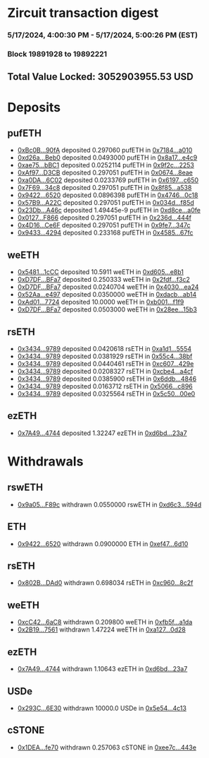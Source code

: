 # Zircuit transaction digest
### 5/17/2024, 4:00:30 PM - 5/17/2024, 5:00:26 PM (EST)
### Block 19891928 to 19892221

## Total Value Locked: 3052903955.53 USD

# Deposits
## pufETH
- [0xBc0B...90fA](https://etherscan.io/address/0xBc0BaF397412B1C7D6C7E9d33211b8ae8E6c90fA) deposited 0.297060 pufETH in [0x7184...a010](https://etherscan.io/tx/0xBc0BaF397412B1C7D6C7E9d33211b8ae8E6c90fA)
- [0xd26a...Beb0](https://etherscan.io/address/0xd26a5e62808E501a55ffd91f662387a646E1Beb0) deposited 0.0493000 pufETH in [0x8a17...e4c9](https://etherscan.io/tx/0xd26a5e62808E501a55ffd91f662387a646E1Beb0)
- [0xae75...bBC1](https://etherscan.io/address/0xae752d53175F74bF7aB021179807B07e756abBC1) deposited 0.0252114 pufETH in [0x9f2c...2253](https://etherscan.io/tx/0xae752d53175F74bF7aB021179807B07e756abBC1)
- [0xAf97...D3CB](https://etherscan.io/address/0xAf9713a763AE5C6c40d3c116aA709F00b181D3CB) deposited 0.297051 pufETH in [0x0674...8eae](https://etherscan.io/tx/0xAf9713a763AE5C6c40d3c116aA709F00b181D3CB)
- [0xa0DA...6C02](https://etherscan.io/address/0xa0DAA089888b14b805726a126719538f9daB6C02) deposited 0.0233769 pufETH in [0x6197...c650](https://etherscan.io/tx/0xa0DAA089888b14b805726a126719538f9daB6C02)
- [0x7F69...34c8](https://etherscan.io/address/0x7F69916d34E3D0Cb0F03B28afe25C8293Ed334c8) deposited 0.297051 pufETH in [0x8f85...a538](https://etherscan.io/tx/0x7F69916d34E3D0Cb0F03B28afe25C8293Ed334c8)
- [0x9422...6520](https://etherscan.io/address/0x9422a8e8C8EfC78827076D6130cA90f154f16520) deposited 0.0896398 pufETH in [0x4746...0c18](https://etherscan.io/tx/0x9422a8e8C8EfC78827076D6130cA90f154f16520)
- [0x57B9...A22C](https://etherscan.io/address/0x57B96593Ab50bF30175b460D8325Bfe48F2fA22C) deposited 0.297051 pufETH in [0x034d...f85d](https://etherscan.io/tx/0x57B96593Ab50bF30175b460D8325Bfe48F2fA22C)
- [0x23Db...A46c](https://etherscan.io/address/0x23DbB3A6E997059621e40DD88110E5B199a4A46c) deposited 1.49445e-9 pufETH in [0xd8ce...a0fe](https://etherscan.io/tx/0x23DbB3A6E997059621e40DD88110E5B199a4A46c)
- [0x0127...F866](https://etherscan.io/address/0x0127C172E78DDfd5EE0031dDEAffFa039cC1F866) deposited 0.297051 pufETH in [0x236d...444f](https://etherscan.io/tx/0x0127C172E78DDfd5EE0031dDEAffFa039cC1F866)
- [0x4D16...Ce6F](https://etherscan.io/address/0x4D16027F750b885AdA8431C603Cf8ce543bFCe6F) deposited 0.297051 pufETH in [0x9fe7...347c](https://etherscan.io/tx/0x4D16027F750b885AdA8431C603Cf8ce543bFCe6F)
- [0x9433...4294](https://etherscan.io/address/0x9433EDcbB72F0e548c027a5Af87Ff53A5F904294) deposited 0.233168 pufETH in [0x4585...67fc](https://etherscan.io/tx/0x9433EDcbB72F0e548c027a5Af87Ff53A5F904294)
## weETH
- [0x5481...1cCC](https://etherscan.io/address/0x548189cf1Cb287fc0Fe0F99C84E8eea9cfad1cCC) deposited 10.5911 weETH in [0xd605...e8b1](https://etherscan.io/tx/0x548189cf1Cb287fc0Fe0F99C84E8eea9cfad1cCC)
- [0xD7DF...BFa7](https://etherscan.io/address/0xD7DF7E085214743530afF339aFC420c7c720BFa7) deposited 0.250333 weETH in [0x2fdf...f3c2](https://etherscan.io/tx/0xD7DF7E085214743530afF339aFC420c7c720BFa7)
- [0xD7DF...BFa7](https://etherscan.io/address/0xD7DF7E085214743530afF339aFC420c7c720BFa7) deposited 0.0240704 weETH in [0x4030...ea24](https://etherscan.io/tx/0xD7DF7E085214743530afF339aFC420c7c720BFa7)
- [0x52Aa...e497](https://etherscan.io/address/0x52Aa899454998Be5b000Ad077a46Bbe360F4e497) deposited 0.0350000 weETH in [0xdacb...ab14](https://etherscan.io/tx/0x52Aa899454998Be5b000Ad077a46Bbe360F4e497)
- [0xAd01...7724](https://etherscan.io/address/0xAd0107AF7f116c9c25b53072370c0e02e8547724) deposited 10.0000 weETH in [0xb001...f1f9](https://etherscan.io/tx/0xAd0107AF7f116c9c25b53072370c0e02e8547724)
- [0xD7DF...BFa7](https://etherscan.io/address/0xD7DF7E085214743530afF339aFC420c7c720BFa7) deposited 0.0503000 weETH in [0x28ee...15b3](https://etherscan.io/tx/0xD7DF7E085214743530afF339aFC420c7c720BFa7)
## rsETH
- [0x3434...9789](https://etherscan.io/address/0x34349c5569e7B846c3558961552D2202760A9789) deposited 0.0420618 rsETH in [0xa1d1...5554](https://etherscan.io/tx/0x34349c5569e7B846c3558961552D2202760A9789)
- [0x3434...9789](https://etherscan.io/address/0x34349c5569e7B846c3558961552D2202760A9789) deposited 0.0381929 rsETH in [0x55c4...38bf](https://etherscan.io/tx/0x34349c5569e7B846c3558961552D2202760A9789)
- [0x3434...9789](https://etherscan.io/address/0x34349c5569e7B846c3558961552D2202760A9789) deposited 0.0440461 rsETH in [0xc607...429e](https://etherscan.io/tx/0x34349c5569e7B846c3558961552D2202760A9789)
- [0x3434...9789](https://etherscan.io/address/0x34349c5569e7B846c3558961552D2202760A9789) deposited 0.0208327 rsETH in [0xcbe4...a4cf](https://etherscan.io/tx/0x34349c5569e7B846c3558961552D2202760A9789)
- [0x3434...9789](https://etherscan.io/address/0x34349c5569e7B846c3558961552D2202760A9789) deposited 0.0385900 rsETH in [0x6ddb...4846](https://etherscan.io/tx/0x34349c5569e7B846c3558961552D2202760A9789)
- [0x3434...9789](https://etherscan.io/address/0x34349c5569e7B846c3558961552D2202760A9789) deposited 0.0163712 rsETH in [0x5066...c896](https://etherscan.io/tx/0x34349c5569e7B846c3558961552D2202760A9789)
- [0x3434...9789](https://etherscan.io/address/0x34349c5569e7B846c3558961552D2202760A9789) deposited 0.0325564 rsETH in [0x5c50...00e0](https://etherscan.io/tx/0x34349c5569e7B846c3558961552D2202760A9789)
## ezETH
- [0x7A49...4744](https://etherscan.io/address/0x7A493Be5c2ce014cD049Bf178a1ac0Db1B434744) deposited 1.32247 ezETH in [0xd6bd...23a7](https://etherscan.io/tx/0x7A493Be5c2ce014cD049Bf178a1ac0Db1B434744)
# Withdrawals
## rswETH
- [0x9a05...F89c](https://etherscan.io/address/0x9a050a1Bb04Abf8635e96b63ee5FD735Fa26F89c) withdrawn 0.0550000 rswETH in [0xd6c3...594d](https://etherscan.io/tx/0x9a050a1Bb04Abf8635e96b63ee5FD735Fa26F89c)
## ETH
- [0x9422...6520](https://etherscan.io/address/0x9422a8e8C8EfC78827076D6130cA90f154f16520) withdrawn 0.0900000 ETH in [0xef47...6d10](https://etherscan.io/tx/0x9422a8e8C8EfC78827076D6130cA90f154f16520)
## rsETH
- [0x802B...DAd0](https://etherscan.io/address/0x802BC4012B32e7c6bFc65c446A3E04e7BBFBDAd0) withdrawn 0.698034 rsETH in [0xc960...8c2f](https://etherscan.io/tx/0x802BC4012B32e7c6bFc65c446A3E04e7BBFBDAd0)
## weETH
- [0xcC42...6aC8](https://etherscan.io/address/0xcC4225fAB8636030dE8B96FfB79d90ca28686aC8) withdrawn 0.209800 weETH in [0xfb5f...a1da](https://etherscan.io/tx/0xcC4225fAB8636030dE8B96FfB79d90ca28686aC8)
- [0x2B19...7561](https://etherscan.io/address/0x2B192Ff71f14788F7cB23465F50895174E237561) withdrawn 1.47224 weETH in [0xa127...0d28](https://etherscan.io/tx/0x2B192Ff71f14788F7cB23465F50895174E237561)
## ezETH
- [0x7A49...4744](https://etherscan.io/address/0x7A493Be5c2ce014cD049Bf178a1ac0Db1B434744) withdrawn 1.10643 ezETH in [0xd6bd...23a7](https://etherscan.io/tx/0x7A493Be5c2ce014cD049Bf178a1ac0Db1B434744)
## USDe
- [0x293C...6E30](https://etherscan.io/address/0x293C6937D8D82e05B01335F7B33FBA0c8e256E30) withdrawn 10000.0 USDe in [0x5e54...4c13](https://etherscan.io/tx/0x293C6937D8D82e05B01335F7B33FBA0c8e256E30)
## cSTONE
- [0x1DEA...fe70](https://etherscan.io/address/0x1DEA0a74a43473E59eB7E22c4801BC1FdD6Afe70) withdrawn 0.257063 cSTONE in [0xee7c...443e](https://etherscan.io/tx/0x1DEA0a74a43473E59eB7E22c4801BC1FdD6Afe70)
